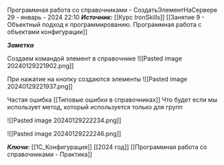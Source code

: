 
Программная работа со справочниками - СоздатьЭлементНаСервере
 29 - январь - 2024  22:10 
***Источник:***  [[Курс IronSkills]] [[Занятие 9 - Объектный подход к программированию. Программная работа с объектами конфигурации]]

***Заметка*** 

Создаем командой элемент в справочнике
![[Pasted image 20240129221902.png]]

При нажатие на кнопку создаются элементы
![[Pasted image 20240129221937.png]]


Частая ошибка [[Типовые ошибки в справочниках]]
Что будет если мы использует метод, который используется только для групп 

![[Pasted image 20240129222234.png]]

![[Pasted image 20240129222246.png]]

***Ключи:*** [[1С_Конфигурация]] [[2024 год]] [[Программная работа со справочниками - Практика]]